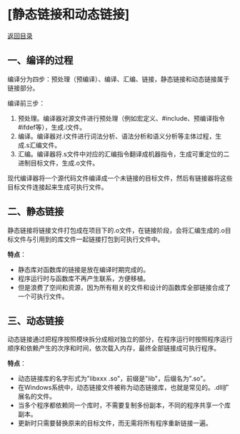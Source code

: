 # \[静态链接和动态链接\]

[返回目录](../Index.md)

## 一、编译的过程

编译分为四步：预处理（预编译）、编译、汇编、链接，静态链接和动态链接属于链接部分。

编译前三步：

1. 预处理。编译器对源文件进行预处理（例如宏定义、#include、预编译指令#ifdef等），生成.i文件。
2. 编译。编译器对.i文件进行词法分析、语法分析和语义分析等主体过程，生成.s汇编文件。
3. 汇编。编译器将.s文件中对应的汇编指令翻译成机器指令，生成可重定位的二进制目标文件，生成.o文件。

现代编译器将一个源代码文件编译成一个未链接的目标文件，然后有链接器将这些目标文件连接起来生成可执行文件。

## 二、静态链接

静态链接将链接文件打包成在项目下的.o文件，在链接阶段，会将汇编生成的.o目标文件与引用到的库文件一起链接打包到可执行文件中。

**特点**：

- 静态库对函数库的链接是放在编译时期完成的。
- 程序运行时与函数库不再产生联系，方便移植。
- 但是浪费了空间和资源，因为所有相关的文件和设计的函数库全部链接合成了一个可执行文件。

## 三、动态链接

动态链接通过把程序按照模块拆分成相对独立的部分，在程序运行时按照程序运行顺序和依赖产生的次序和时间，依次载入内存，最终全部链接成可执行程序。

**特点**：

- 动态链接库的名字形式为"libxxx .so"，前缀是"lib"，后缀名为".so"。
- 在Windows系统中，动态链接文件被称为动态链接库，也就是常见的。.dll扩展名的文件。
- 当多个程序都依赖同一个库时，不需要复制多份副本，不同的程序共享一个库副本。
- 更新时只需要替换原来的目标文件，而无需将所有程序重新链接一遍。
